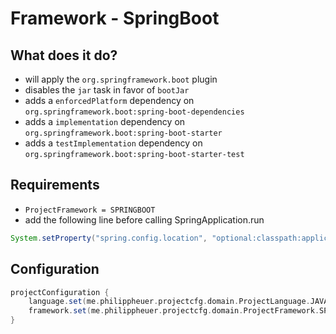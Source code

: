 # Framework - SpringBoot

## What does it do?

- will apply the `org.springframework.boot` plugin
- disables the `jar` task in favor of `bootJar`
- adds a `enforcedPlatform` dependency on `org.springframework.boot:spring-boot-dependencies`
- adds a `implementation` dependency on `org.springframework.boot:spring-boot-starter`
- adds a `testImplementation` dependency on `org.springframework.boot:spring-boot-starter-test`

## Requirements

- `ProjectFramework = SPRINGBOOT`
- add the following line before calling SpringApplication.run

```java
System.setProperty("spring.config.location", "optional:classpath:application-default.properties,optional:classpath:application.yml,optional:classpath:application.properties");
```

## Configuration

```gradle
projectConfiguration {
    language.set(me.philippheuer.projectcfg.domain.ProjectLanguage.JAVA)
    framework.set(me.philippheuer.projectcfg.domain.ProjectFramework.SPRINGBOOT)
}
```
